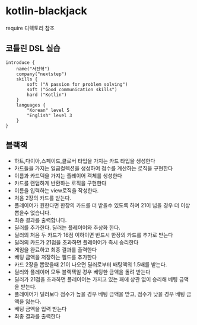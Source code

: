 # kotlin-blackjack

require 디렉토리 참조 

## 코틀린 DSL 실습
```
introduce {
    name("서진혁")
    company("nextstep")
    skills {
        soft ("A passion for problem solving")
        soft ("Good communication skills")
        hard ("Kotlin")
    }
    languages {
        "Korean" level 5
        "English" level 3
    }
}
```

## 블랙잭
- 하트,다이아,스페이드,클로버 타입을 가지는 카드 타입을 생성한다
- 카드들을 가지는 일급컬렉션을 생성하여 점수를 계산하는 로직을 구현한다
- 이름과 카드덱을 가지는 플레이어 객체를 생성한다
- 카드를 랜덤하게 반환하는 로직을 구현한다
- 이름을 입력하는 view로직을 작성한다. 
- 처음 2장의 카드를 받는다.
- 플레이어가 원한다면 한장의 카드를 더 받을수 있도록 하며 21이 넘을 경우 더 이상 뽑을수 없습니다.
- 최종 결과를 출력합니다.
- 딜러를 추가한다. 딜러는 플레이어와 추상화 한다.
- 딜러의 처음 두 카드가 16점 이하이면 반드시 한장의 카드를 추가로 받는다
- 딜러의 카드가 21점을 초과하면 플레이어가 즉시 승리한다
- 게임을 완료하고 최종 결과를 출력한다
- 베팅 금액을 저장하는 필드를 추가한다
- 카드 2장을 뽑았을때 21이 나오면 딜러로부터 배팅액의 1.5배를 받는다.
- 딜러와 플레이어 모두 블랙잭일 경우 베팅한 금액을 돌려 받는다
- 딜러가 21점을 초과하면 플레이어는 가지고 있는 패에 상관 없이 승리해 베팅 금액을 받는다.
- 플레이어가 딜러보다 점수가 높을 경우 베팅 금액을 받고, 점수가 낮을 경우 베팅 금액을 잃는다.
- 베팅 금액을 입력 받는다
- 최종 결과를 출력한다
